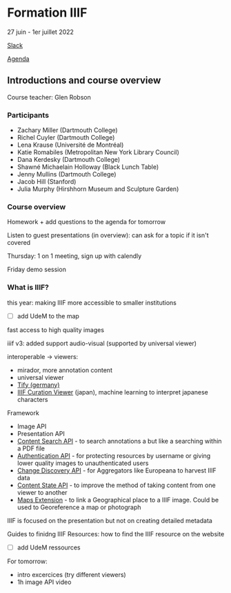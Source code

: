 # Formation IIIF
27 juin - 1er juillet 2022

[Slack](https://app.slack.com/client/T0AL6BTUL/C03LSDDQ4SJ)

[Agenda](https://training.iiif.io/iiif-online-workshop/June2022.html#sessions)



## Introductions and course overview

Course teacher: Glen Robson

### Participants

- Zachary Miller (Dartmouth College) <!-- fellow -->
- Richel Cuyler (Dartmouth College)
- Lena Krause (Université de Montréal)
- Katie Romabiles (Metropolitan New York Library Council) <!-- using cantaploupe-->
- Dana Kerdesky (Dartmouth College) <!-- fellow -->
- Shawné Michaelain Holloway (Black Lunch Table) <!-- audio & multimedia archive -->
- Jenny Mullins (Dartmouth College)
- Jacob Hill (Stanford) <!-- data and service manager at digital archive, IIIF data harvesting + consultation for feature development at mirador -->
- Julia Murphy (Hirshhorn Museum and Sculpture Garden) <!-- digital asset manager and head of photography, modern and contemporary art museum, Washington DC -->

### Course overview

Homework + add questions to the agenda for tomorrow

Listen to guest presentations (in overview): can ask for a topic if it isn't covered

Thursday: 1 on 1 meeting, sign up with calendly

Friday demo session

### What is IIIF?

this year: making IIIF more accessible to smaller institutions

- [ ] add UdeM to the map

fast access to high quality images

iiif v3: added support audio-visual (supported by universal viewer)

interoperable → viewers:

- mirador, more annotation content
- universal viewer
- [Tify (germany)](https://demo.tify.rocks/demo.html?manifest=https://damsssl.llgc.org.uk/iiif/2.0/4574752/manifest.json)
- [IIIF Curation Viewer](http://codh.rois.ac.jp/software/iiif-curation-viewer/demo/?manifest=https://damsssl.llgc.org.uk/iiif/2.0/4574752/manifest.json) (japan), machine learning to interpret japanese characters

Framework

- Image API
- Presentation API
- [Content Search API](https://iiif.io/api/search/1.0) - to search annotations a but like a searching within a PDF file
- [Authentication API](https://iiif.io/api/auth/1.0) - for protecting resources by username or giving lower quality images to unauthenticated users
- [Change Discovery API](https://iiif.io/api/discovery/) - for Aggregators like Europeana to harvest IIIF data
- [Content State API](https://iiif.io/api/content-state/) - to improve the method of taking content from one viewer to another
- [Maps Extension](https://iiif.io/api/extension/navplace/) - to link a Geographical place to a IIIF image. Could be used to Georeference a map or photograph <!-- possible to add multiple locations but not structured/specific metadata-->

IIIF is focused on the presentation but not on creating detailed metadata 

Guides to finidng IIIF Resources: how to find the IIIF resource on the website

- [ ] add UdeM ressources



For tomorrow: 

- intro excercices (try different viewers)
- 1h image API video